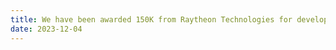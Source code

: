 ```yaml
---
title: We have been awarded 150K from Raytheon Technologies for developing methods on real-time predictive control of engines.
date: 2023-12-04
---
```



